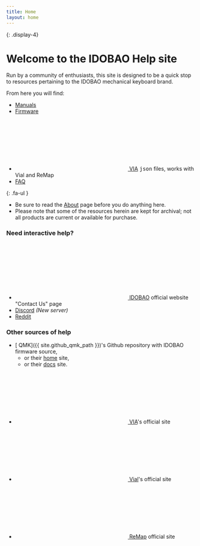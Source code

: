 ```yaml
---
title: Home
layout: home
---
```


{: .display-4}
# Welcome to the IDOBAO Help site

Run by a community of enthusiasts, this site is designed to be a quick stop to resources pertaining to the IDOBAO mechanical keyboard brand.

From here you will find:

  * [<i class="fas fa-book"></i> Manuals](/manuals/)
  * [<i class="fas fa-microchip"></i> Firmware](/firmware/)
  * [<svg class="fa"><use xlink:href="#via-logo"/></svg> VIA](/via/) <tt>json</tt> files, works with Vial and ReMap
  * [<i class="fas fa-question-circle"></i> FAQ](/faq/)

  {: .fa-ul }
  * <span class="fa-li"><i class="fas fa-fw fa-exclamation-triangle text-danger"></i></span> Be sure to read the [<i class="fas fa-question-circle"></i> About](about.html) page before you do anything here.
  * <span class="fa-li"><i class="fas fa-fw fa-info-circle text-info"></i></span> Please note that some of the resources herein are kept for archival; not all products are current or available for purchase.


### Need interactive help?
  * [<svg class="fa fa-fw"><use xlink:href="#idobao-logo"/></svg> IDOBAO](https://idobao.net/pages/contact-us) official website "Contact Us" page
  * [<i class="fab fa-fw fa-discord"></i> Discord](https://discord.gg/asgKBYJUNA) *(New server)*
  * [<i class="fab fa-fw fa-reddit"></i> Reddit](https://www.reddit.com/r/IDOBAO/)

### Other sources of help
  * [<i class="fab fa-fw fa-github"></i> QMK]({{ site.github_qmk_path }})'s Github repository with IDOBAO firmware source,
    * or their [<i class="fas fa-fw fa-globe"></i> home](https://qmk.fm) site, 
    * or their [<i class="fas fa-fw fa-book"></i> docs](https://docs.qmk.fm) site.
  * [<svg class="fa"><use xlink:href="#via-logo"/></svg> VIA](https://www.caniusevia.com/)'s official site
  * [<svg class="fa"><use xlink:href="#vial-logo"/></svg> Vial](https://get.vial.today/)'s official site
  * [<svg class="fa"><use xlink:href="#remap-logo"/></svg> ReMap](https://remap-keys.app/) official site

